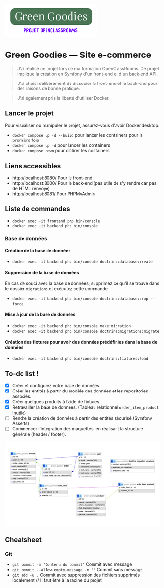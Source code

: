![Logo Green Goodies](https://github.com/halilxdev/OC-Green-Goodies/blob/main/misc/logo.webp)

# Green Goodies — Site e-commerce

> J'ai réalisé ce projet lors de ma formation OpenClassRooms. Ce projet implique la création en Symfony d'un front-end et d'un back-end API.

> J'ai choisi délibérement de dissocier le front-end et le back-end pour des raisons de bonne pratique.

> J'ai également pris la liberté d'utiliser Docker.

## Lancer le projet

Pour visualiser ou manipuler le projet, assurez-vous d'avoir Docker desktop.

* `docker compose up -d --build` pour lancer les containers pour la première fois
* `docker compose up -d` pour lancer les containers
* `docker compose down` pour clôtirer les containers

## Liens accessibles

* http://localhost:8080/    Pour le front-end
* http://localhost:8000/    Pour le back-end (pas utile de s'y rendre car pas de HTML renvoyé)
* http://localhost:8081/    Pour PHPMyAdmin

## Liste de commandes

* `docker exec -it frontend php bin/console`
* `docker exec -it backend php bin/console`

### Base de données

#### Création de la base de données
* `docker exec -it backend php bin/console doctrine:database:create`
#### Suppression de la base de données
En cas de souci avec la base de données, supprimez ce qu'il se trouve dans le dossier `migrations` et exécutez cette commande
* `docker exec -it backend php bin/console doctrine:database:drop --force`
#### Mise à jour de la base de données
* `docker exec -it backend php bin/console make:migration`
* `docker exec -it backend php bin/console doctrine:migrations:migrate`
#### Création des fixtures pour avoir des données prédéfinies dans la base de données
* `docker exec -it backend php bin/console doctrine:fixtures:load`

## To-do list !

- [x] Créer et configurez votre base de données.
- [x] Créer les entités à partir du modèle des données et les repositories associés.
- [x] Créer quelques produits à l’aide de fixtures.
- [x] Retravailler la base de données. (Tableau relationnel `order_item_product` inutile)
- [ ] Rendre la création de données à partir des entités sécurisé (Symfony Asserts)
- [ ] Commencer l’intégration des maquettes, en réalisant la structure générale (header / footer).

![Diagramme UML](https://github.com/halilxdev/OC-Green-Goodies/blob/Entities/misc/UML.png)

## Cheatsheet

### Git

* `git commit -m 'Contenu du commit'` Commit avec message
* `git commit --allow-empty-message -m ''` Commit sans message
* `git add -u .` Commit avec suppression des fichiers supprimés localement // Il faut être à la racine du projet